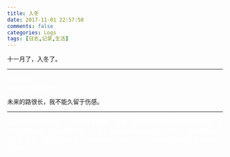 ```yaml
---
title: 入冬
date: 2017-11-01 22:57:58
comments: false
categories: Logs
tags: [日志,记录,生活]
---
```

十一月了，入冬了。  

---

<font color=white>故事结束了</font>  
<font color=white>while(love){love--;}</font>  

未来的路很长，我不能久留于伤感。  

---

<font color=white>每天下班都不想回家，一回家看到相册，车票，就会勾起共同经历的点点滴滴。如果当初哪怕是一个抉择能妥协，也不会发展成现在这般地步。然，一切都已结束，因为回不去，所以才越发觉得那时的美丽。谢谢你，也谢谢我们为那份爱付出过。愿美好。</font>